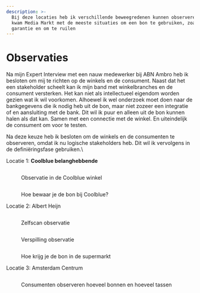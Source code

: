 ```yaml
---
description: >-
  Bij deze locaties heb ik verschillende beweegredenen kunnen observeren. Hier
  kwam Media Markt met de meeste situaties om een bon te gebruiken, zoals voor
  garantie en om te ruilen
---
```


# Observaties

Na mijn Expert Interview met een nauw medewerker bij ABN Ambro heb ik besloten om mij te richten op de winkels en de consument. Naast dat het een stakeholder scheelt kan ik mijn band met winkelbranches en de consument versterken. Het kan niet als intellectueel eigendom worden gezien wat ik wil voorkomen. Alhoewel ik wel onderzoek moet doen naar de bankgegevens die ik nodig heb uit de bon, maar niet zozeer een integratie of en aansluiting met de bank. Dit wil ik puur en alleen uit de bon kunnen halen als dat kan. Samen met een connectie met de winkel. En uiteindelijk de consument om voor te testen.&#x20;

Na deze keuze heb ik besloten om de winkels en de consumenten te observeren, omdat ik nu logische stakeholders heb. Dit wil ik vervolgens in de definiëringsfase gebruiken.\


Locatie 1: **Coolblue belanghebbende**

<div>

<figure><img src="../.gitbook/assets/A (1).jpeg" alt=""><figcaption><p>Observatie in de Coolblue winkel</p></figcaption></figure>

 

<figure><img src="../.gitbook/assets/b.jpg" alt=""><figcaption><p>Hoe bewaar je de bon bij Coolblue?</p></figcaption></figure>

</div>

Locatie 2: Albert Heijn

<div>

<figure><img src="../.gitbook/assets/a1.jpg" alt=""><figcaption><p>Zelfscan observatie</p></figcaption></figure>

 

<figure><img src="../.gitbook/assets/a2.jpg" alt=""><figcaption><p>Verspilling observatie</p></figcaption></figure>

 

<figure><img src="../.gitbook/assets/a3.jpeg" alt=""><figcaption><p>Hoe krijg je de bon in de supermarkt</p></figcaption></figure>

</div>

Locatie 3: Amsterdam Centrum

<div>

<figure><img src="../.gitbook/assets/1 (1).jpg" alt=""><figcaption><p>Consumenten observeren hoeveel bonnen en hoeveel tassen</p></figcaption></figure>

 

<figure><img src="../.gitbook/assets/2.jpg" alt=""><figcaption></figcaption></figure>

 

<figure><img src="../.gitbook/assets/3 (1).jpg" alt=""><figcaption></figcaption></figure>

</div>
